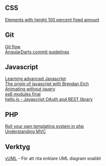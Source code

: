 ## CSS
[Elements with height 100 percent fixed amount](http://www.codelord.net/2014/09/08/css-tip-elements-with-height-100-percent-fixed-amount/)<br/>

## Git
[Git flow](http://nvie.com/posts/a-successful-git-branching-model/)<br/>
[AngularDarts commit guidelines](https://github.com/angular/angular.dart/blob/master/CONTRIBUTING.md#-git-commit-guidelines)<br/>

## Javascript
[Learning advanced Javascript](http://ejohn.org/apps/learn/)<br/>
[The origin of javascript with Brendan Eich](http://javascriptjabber.com/124-jsj-the-origin-of-javascript-with-brendan-eich/)<br/>
[Animating without jquery](http://www.smashingmagazine.com/2014/09/04/animating-without-jquery/)<br/>
[es6 modules final](http://www.2ality.com/2014/09/es6-modules-final.html)<br/>
[hello.js - Javascript OAuth and REST library](http://adodson.com/hello.js/)<br/>

## PHP
[Roll your own templating system in php](http://code.tutsplus.com/tutorials/roll-your-own-templating-system-in-php--net-16596)<br/>
[Understanding MVC](https://stackoverflow.com/questions/16594907/understanding-mvc-views-in-php/16596704#16596704)<br/>

## Verktyg
[yUML](http://yuml.me/) - För att rita enklare UML diagram snabbt<br/>
